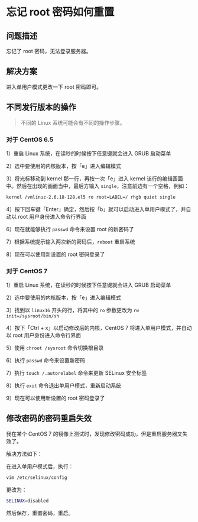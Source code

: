 # 忘记 root 密码如何重置

## 问题描述

忘记了 root 密码，无法登录服务器。

## 解决方案

进入单用户模式更改一下 root 密码即可。

## 不同发行版本的操作

> 不同的 Linux 系统可能会有不同的操作步骤。

### 对于 CentOS 6.5

1）重启 Linux 系统，在读秒的时候按下任意键就会进入 GRUB 启动菜单

2）选中要使用的内核版本，按「e」进入编辑模式

3）将光标移动到 kernel 那一行，再按一次「e」进入 kernel 该行的编辑画面中。然后在出现的画面当中，最后方输入 `single`，注意前边有一个空格，例如：

```bash
kernel /vmlinuz-2.6.18-128.el5 ro root=LABEL=/ rhgb quiet single
```

4）按下回车键「Enter」确定，然后按「b」就可以启动进入单用户模式了，并自动以 root 用户身份进入命令行界面

6）现在就能够执行 `passwd` 命令来设置 root 的新密码了

7）根据系统提示输入两次新的密码后，`reboot` 重启系统

8）现在可以使用新设置的 root 密码登录了

### 对于 CentOS 7

1）重启 Linux 系统，在读秒的时候按下任意键就会进入 GRUB 启动菜单

2）选中要使用的内核版本，按「e」进入编辑模式

3）找到以 `linux16` 开头的行，将其中的 `ro` 参数更改为 `rw init=/sysroot/bin/sh`

4）按下「Ctrl + x」以启动修改后的内核，CentOS 7 将进入单用户模式，并自动以 root 用户身份进入命令行界面

5）使用 `chroot /sysroot` 命令切换根目录

6）执行 `passwd` 命令来设置新密码

7）执行 `touch /.autorelabel` 命令来更新 SELinux 安全标签

8）执行 `exit` 命令退出单用户模式，重新启动系统

9）现在可以使用新设置的 root 密码登录了

## 修改密码的密码重启失效

我在某个 CentOS 7 的镜像上测试时，发现修改密码成功，但是重启服务器又失效了。

解决方法如下：

在进入单用户模式后，执行：

```bash
vim /etc/selinux/config
```

更改为：

```bash
SELINUX=disabled
```

然后保存，重置密码，重启。
